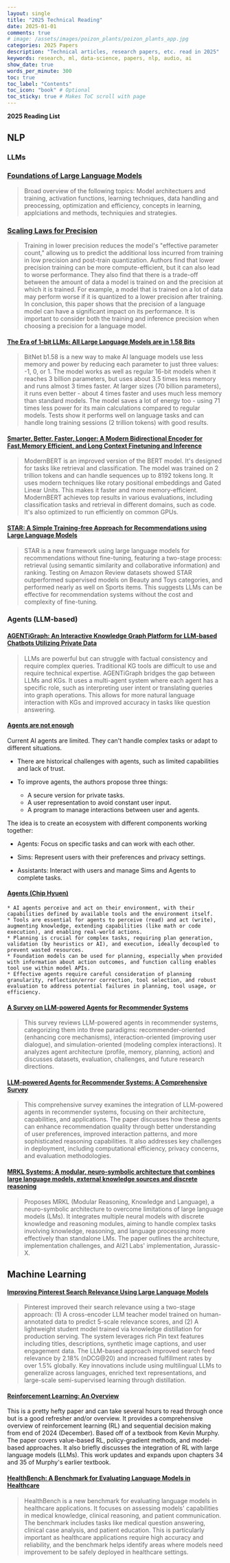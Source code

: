 ```yaml
---
layout: single
title: "2025 Technical Reading"
date: 2025-01-01
comments: true
# image: /assets/images/poizon_plants/poizon_plants_app.jpg
categories: 2025 Papers
description: "Technical articles, research papers, etc. read in 2025"
keywords: research, ml, data-science, papers, nlp, audio, ai
show_date: true
words_per_minute: 300
toc: true
toc_label: "Contents"
toc_icon: "book" # Optional
toc_sticky: true # Makes ToC scroll with page
---
```


**2025 Reading List**

## NLP

### LLMs

### [Foundations of Large Language Models](https://arxiv.org/abs/2501.09223)
> Broad overview of the following topics: Model architectuers and training, activation functions, learning techniques, data handling and preocessing, optimization and efficiency, concepts in learning, applciations and methods, techniquies and strategies.

### [Scaling Laws for Precision](https://arxiv.org/abs/2411.04330)
> Training in lower precision reduces the model's "effective parameter count," allowing us to predict the additional loss incurred from training in low precision and post-train quantization. Authors find that lower precision training can be more compute-efficient, but it can also lead to worse performance. They also find that there is a trade-off between the amount of data a model is trained on and the precision at which it is trained. For example, a model that is trained on a lot of data may perform worse if it is quantized to a lower precision after training.
In conclusion, this paper shows that the precision of a language model can have a significant impact on its performance. It is important to consider both the training and inference precision when choosing a precision for a language model.

#### [The Era of 1-bit LLMs: All Large Language Models are in 1.58 Bits](https://arxiv.org/abs/2402.17764)
> BitNet b1.58 is a new way to make AI language models use less memory and power by reducing each parameter to just three values: -1, 0, or 1. The model works as well as regular 16-bit models when it reaches 3 billion parameters, but uses about 3.5 times less memory and runs almost 3 times faster. At larger sizes (70 billion parameters), it runs even better - about 4 times faster and uses much less memory than standard models. The model saves a lot of energy too - using 71 times less power for its main calculations compared to regular models. Tests show it performs well on language tasks and can handle long training sessions (2 trillion tokens) with good results.

#### [Smarter, Better, Faster, Longer: A Modern Bidirectional Encoder for Fast,Memory Efficient, and Long Context Finetuning and Inference](https://arxiv.org/pdf/2412.13663)
> ModernBERT is an improved version of the BERT model. It's designed for tasks like retrieval and classification. The model was trained on 2 trillion tokens and can handle sequences up to 8192 tokens long. It uses modern techniques like rotary positional embeddings and Gated Linear Units. This makes it faster and more memory-efficient. ModernBERT achieves top results in various evaluations, including classification tasks and retrieval in different domains, such as code. It's also optimized to run efficiently on common GPUs. 

#### [STAR: A Simple Training-free Approach for Recommendations using Large Language Models](https://arxiv.org/pdf/2410.16458)
> STAR is a new framework using large language models for recommendations without fine-tuning, featuring a two-stage process: retrieval (using semantic similarity and collaborative information) and ranking. Testing on Amazon Review datasets showed STAR outperformed supervised models on Beauty and Toys categories, and performed nearly as well on Sports items. This suggests LLMs can be effective for recommendation systems without the cost and complexity of fine-tuning.

### Agents (LLM-based)

#### [AGENTiGraph: An Interactive Knowledge Graph Platform for LLM-based Chatbots Utilizing Private Data](https://arxiv.org/pdf/2410.11531)
> LLMs are powerful but can struggle with factual consistency and require complex queries. Traditional KG tools are difficult to use and require technical expertise. AGENTiGraph bridges the gap between LLMs and KGs. It uses a multi-agent system where each agent has a specific role, such as interpreting user intent or translating queries into graph operations. This allows for more natural language interaction with KGs and improved accuracy in tasks like question answering.

#### [Agents are not enough](https://arxiv.org/pdf/2412.16241v1)

Current AI agents are limited. They can't handle complex tasks or adapt to different situations.

* There are historical challenges with agents, such as limited capabilities and lack of trust.

* To improve agents, the authors propose three things:
  * A secure version for private tasks.
  * A user representation to avoid constant user input. 
  * A program to manage interactions between user and agents.

The idea is to create an ecosystem with different components working together:

* Agents: Focus on specific tasks and can work with each other.

* Sims: Represent users with their preferences and privacy settings.

* Assistants: Interact with users and manage Sims and Agents to complete tasks.

#### [Agents (Chip Hyuen)](https://huyenchip.com//2025/01/07/agents.html)

```
* AI agents perceive and act on their environment, with their capabilities defined by available tools and the environment itself.
* Tools are essential for agents to perceive (read) and act (write), augmenting knowledge, extending capabilities (like math or code execution), and enabling real-world actions.
* Planning is crucial for complex tasks, requiring plan generation, validation (by heuristics or AI), and execution, ideally decoupled to prevent wasted resources.
* Foundation models can be used for planning, especially when provided with information about action outcomes, and function calling enables tool use within model APIs.
* Effective agents require careful consideration of planning granularity, reflection/error correction, tool selection, and robust evaluation to address potential failures in planning, tool usage, or efficiency.
```

#### [A Survey on LLM-powered Agents for Recommender Systems](https://arxiv.org/abs/2502.10050)
> This survey reviews LLM-powered agents in recommender systems, categorizing them into three paradigms: recommender-oriented (enhancing core mechanisms), interaction-oriented (improving user dialogue), and simulation-oriented (modeling complex interactions). It analyzes agent architecture (profile, memory, planning, action) and discusses datasets, evaluation, challenges, and future research directions.

#### [LLM-powered Agents for Recommender Systems: A Comprehensive Survey](https://arxiv.org/pdf/2308.14296)
> This comprehensive survey examines the integration of LLM-powered agents in recommender systems, focusing on their architecture, capabilities, and applications. The paper discusses how these agents can enhance recommendation quality through better understanding of user preferences, improved interaction patterns, and more sophisticated reasoning capabilities. It also addresses key challenges in deployment, including computational efficiency, privacy concerns, and evaluation methodologies.

#### [MRKL Systems: A modular, neuro-symbolic architecture that combines large language models, external knowledge sources and discrete reasoning](https://arxiv.org/abs/2205.00445)
> Proposes MRKL (Modular Reasoning, Knowledge and Language), a neuro-symbolic architecture to overcome limitations of large language models (LMs). It integrates multiple neural models with discrete knowledge and reasoning modules, aiming to handle complex tasks involving knowledge, reasoning, and language processing more effectively than standalone LMs. The paper outlines the architecture, implementation challenges, and AI21 Labs' implementation, Jurassic-X.

## Machine Learning

#### [Improving Pinterest Search Relevance Using Large Language Models](https://medium.com/pinterest-engineering/improving-pinterest-search-relevance-using-large-language-models-4cd938d4e892)
> Pinterest improved their search relevance using a two-stage approach: (1) A cross-encoder LLM teacher model trained on human-annotated data to predict 5-scale relevance scores, and (2) A lightweight student model trained via knowledge distillation for production serving. The system leverages rich Pin text features including titles, descriptions, synthetic image captions, and user engagement data. The LLM-based approach improved search feed relevance by 2.18% (nDCG@20) and increased fulfillment rates by over 1.5% globally. Key innovations include using multilingual LLMs to generalize across languages, enriched text representations, and large-scale semi-supervised learning through distillation.

#### [Reinforcement Learning: An Overview](https://arxiv.org/pdf/2412.05265)
This is a pretty hefty paper and can take several hours to read through once but is a good refresher and/or overview. It provides a comprehensive overview of reinforcement learning (RL) and sequential decision making from end of 2024 (December). Based off of a textbook from Kevin Murphy. The paper covers value-based RL, policy-gradient methods, and model-based approaches. It also briefly discusses the integration of RL with large language models (LLMs). This work updates and expands upon chapters 34 and 35 of Murphy's earlier textbook. 

#### [HealthBench: A Benchmark for Evaluating Language Models in Healthcare](https://openai.com/index/healthbench/)
> HealthBench is a new benchmark for evaluating language models in healthcare applications. It focuses on assessing models' capabilities in medical knowledge, clinical reasoning, and patient communication. The benchmark includes tasks like medical question answering, clinical case analysis, and patient education. This is particularly important as healthcare applications require high accuracy and reliability, and the benchmark helps identify areas where models need improvement to be safely deployed in healthcare settings.

